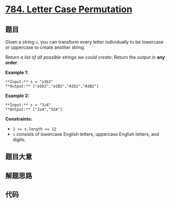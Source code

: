 # [784. Letter Case Permutation](https://leetcode.com/problems/letter-case-permutation)

## 题目

Given a string `s`, you can transform every letter individually to be
lowercase or uppercase to create another string.

Return _a list of all possible strings we could create_. Return the output in
**any order**.



**Example 1:**

    
    
    **Input:** s = "a1b2"
    **Output:** ["a1b2","a1B2","A1b2","A1B2"]
    

**Example 2:**

    
    
    **Input:** s = "3z4"
    **Output:** ["3z4","3Z4"]
    



**Constraints:**

  * `1 <= s.length <= 12`
  * `s` consists of lowercase English letters, uppercase English letters, and digits.


## 题目大意

## 解题思路

## 代码

```javascript

```
